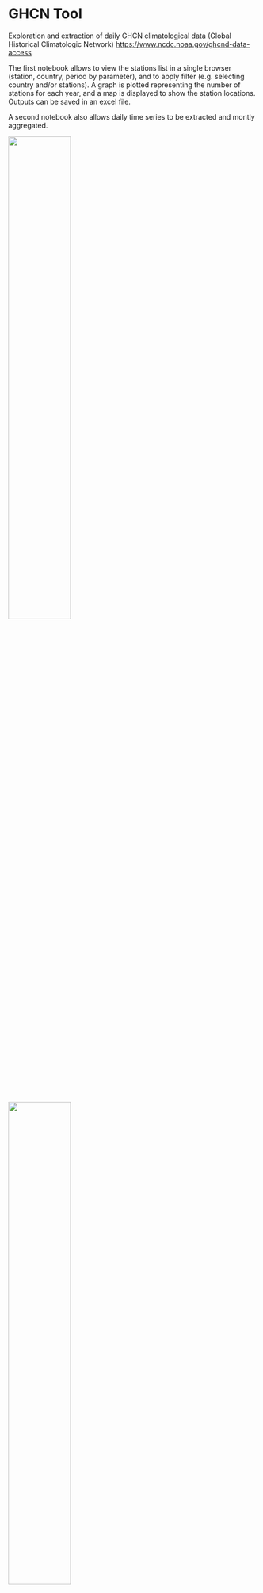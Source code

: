 # GHCN Tool
Exploration and extraction of daily GHCN climatological data (Global Historical Climatologic Network) https://www.ncdc.noaa.gov/ghcnd-data-access

The first notebook allows to view the stations list in a single browser (station, country, period by parameter), and to apply filter (e.g. selecting country and/or stations). A graph is plotted representing the number of stations for each year, and a map is displayed to show the station locations. Outputs can be saved in an excel file.

A second notebook also allows daily time series to be extracted and montly aggregated.

<img src="https://github.com/loicduffar/GHCN-Tools/blob/master/out/GHCN%20-%20Map.png" width="50%"></img>
<img src="https://github.com/loicduffar/GHCN-Tools/blob/master/out/GHCN%20-%20Stations%20number.png" width="50%"></img>
